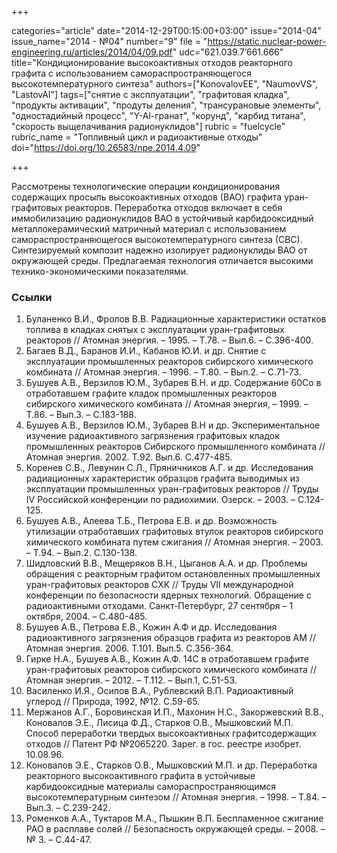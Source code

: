 +++

categories="article"
date="2014-12-29T00:15:00+03:00"
issue="2014-04"
issue_name="2014 - №04"
number="9"
file = "https://static.nuclear-power-engineering.ru/articles/2014/04/09.pdf"
udc="621.039.7’661.666"
title="Кондиционирование высокоактивных отходов реакторного графита с использованием самораспространяющегося высокотемпературного синтеза"
authors=["KonovalovEE", "NaumovVS", "LastovAI"]
tags=["снятие с эксплуатации", "графитовая кладка", "продукты активации", "продуты деления", "трансурановые элементы", "одностадийный процесс", "Y-Al-гранат", "корунд", "карбид титана", "скорость выщелачивания радионуклидов"]
rubric = "fuelcycle"
rubric_name = "Топливный цикл и радиоактивные отходы"
doi="https://doi.org/10.26583/npe.2014.4.09"

+++

Рассмотрены технологические операции кондиционирования содержащих просыпь высокоактивных отходов (ВАО) графита уран-графитовых реакторов. Переработка отходов включает в себя иммобилизацию радионуклидов ВАО в устойчивый карбидооксидный металлокерамический матричный материал с использованием самораспространяющегося высокотемпературного синтеза (СВС). Синтезируемый композит надежно изолирует радионуклиды ВАО от окружающей среды. Предлагаемая технология отличается высокими технико-экономическими показателями.

### Ссылки

1. Буланенко В.И., Фролов В.В. Радиационные характеристики остатков топлива в кладках снятых с эксплуатации уран-графитовых реакторов // Атомная энергия. – 1995. – Т.78. – Вып.6. – С.396-400.
2. Багаев В.Д., Баранов И.И., Кабанов Ю.И. и др. Снятие с эксплуатации промышленных реакторов сибирского химического комбината // Атомная энергия. – 1996. – Т.80. – Вып.2. – С.71-73.
3. Бушуев А.В., Верзилов Ю.М., Зубарев В.Н. и др. Содержание 60Co в отработавшем графите кладок промышленных реакторов сибирского химического комбината // Атомная энергия, – 1999. – Т.86. – Вып.3. – С.183-188.
4. Бушуев А.В., Верзилов Ю.М., Зубарев В.Н и др. Экспериментальное изучение радиоактивного загрязнения графитовых кладок промышленных реакторов Сибирского промышленного комбината // Атомная энергия. 2002. Т.92. Вып.6. С.477-485.
5. Коренев С.В., Левунин С.Л., Пряничников А.Г. и др. Исследования радиационных характеристик образцов графита выводимых из эксплуатации промышленных уран-графитовых реакторов // Труды IV Российской конференции по радиохимии. Озерск. – 2003. – С.124-125.
6. Бушуев А.В., Алеева Т.Б., Петрова Е.В. и др. Возможность утилизации отработавших графитовых втулок реакторов сибирского химического комбината путем сжигания // Атомная энергия. – 2003. – Т.94. – Вып.2. С.130-138.
7. Шидловский В.В., Мещеряков В.Н., Цыганов А.А. и др. Проблемы обращения с реакторным графитом остановленных промышленных уран-графитовых реакторов СХК // Труды VII международной конференции по безопасности ядерных технологий. Обращение с радиоактивными отходами. Санкт-Петербург, 27 сентября – 1 октября, 2004. – С.480-485.
8. Бушуев А.В., Петрова Е.В., Кожин А.Ф и др. Исследования радиоактивного загрязнения образцов графита из реакторов АМ // Атомная энергия. 2006. Т.101. Вып.5. С.356-364.
9. Гирке Н.А., Бушуев А.В., Кожин А.Ф. 14С в отработавшем графите уран-графитовых реакторов сибирского химического комбината // Атомная энергия. – 2012. – Т.112. – Вып.1, С.51-53.
10. Василенко И.Я., Осипов В.А., Рублевский В.П. Радиоактивный углерод // Природа, 1992, №12. С.59-65.
11. Мержанов А.Г., Боровинская И.П., Махонин Н.С., Закоржевский В.В., Коновалов Э.Е., Лисица Ф.Д., Старков О.В., Мышковский М.П. Способ переработки твердых высокоактивных графитсодержащих отходов // Патент РФ №2065220. Зарег. в гос. реестре изобрет. 10.08.96.
12. Коновалов Э.Е., Старков О.В., Мышковский М.П. и др. Переработка реакторного высокоактивного графита в устойчивые карбидооксидные материалы самораспространяющимся высокотемпературным синтезом // Атомная энергия. – 1998. – Т.84. – Вып.3. – С.239-242.
13. Роменков А.А., Туктаров М.А., Пышкин В.П. Беспламенное сжигание РАО в расплаве солей // Безопасность окружающей среды. – 2008. – № 3. – С.44-47.